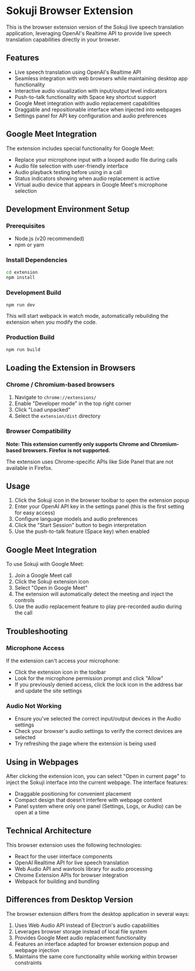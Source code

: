 # Sokuji Browser Extension

This is the browser extension version of the Sokuji live speech translation application, leveraging OpenAI's Realtime API to provide live speech translation capabilities directly in your browser.

## Features

- Live speech translation using OpenAI's Realtime API
- Seamless integration with web browsers while maintaining desktop app functionality
- Interactive audio visualization with input/output level indicators
- Push-to-talk functionality with Space key shortcut support
- Google Meet integration with audio replacement capabilities
- Draggable and repositionable interface when injected into webpages
- Settings panel for API key configuration and audio preferences

## Google Meet Integration

The extension includes special functionality for Google Meet:

- Replace your microphone input with a looped audio file during calls
- Audio file selection with user-friendly interface
- Audio playback testing before using in a call
- Status indicators showing when audio replacement is active
- Virtual audio device that appears in Google Meet's microphone selection

## Development Environment Setup

### Prerequisites

- Node.js (v20 recommended)
- npm or yarn

### Install Dependencies

```bash
cd extension
npm install
```

### Development Build

```bash
npm run dev
```

This will start webpack in watch mode, automatically rebuilding the extension when you modify the code.

### Production Build

```bash
npm run build
```

## Loading the Extension in Browsers

### Chrome / Chromium-based browsers

1. Navigate to `chrome://extensions/`
2. Enable "Developer mode" in the top right corner
3. Click "Load unpacked"
4. Select the `extension/dist` directory

### Browser Compatibility

**Note: This extension currently only supports Chrome and Chromium-based browsers. Firefox is not supported.**

The extension uses Chrome-specific APIs like Side Panel that are not available in Firefox.

## Usage

1. Click the Sokuji icon in the browser toolbar to open the extension popup
2. Enter your OpenAI API key in the settings panel (this is the first setting for easy access)
3. Configure language models and audio preferences
4. Click the "Start Session" button to begin interpretation
5. Use the push-to-talk feature (Space key) when enabled

## Google Meet Integration

To use Sokuji with Google Meet:

1. Join a Google Meet call
2. Click the Sokuji extension icon
3. Select "Open in Google Meet"
4. The extension will automatically detect the meeting and inject the controls
5. Use the audio replacement feature to play pre-recorded audio during the call

## Troubleshooting

### Microphone Access
If the extension can't access your microphone:
- Click the extension icon in the toolbar
- Look for the microphone permission prompt and click "Allow"
- If you previously denied access, click the lock icon in the address bar and update the site settings

### Audio Not Working
- Ensure you've selected the correct input/output devices in the Audio settings
- Check your browser's audio settings to verify the correct devices are selected
- Try refreshing the page where the extension is being used

## Using in Webpages

After clicking the extension icon, you can select "Open in current page" to inject the Sokuji interface into the current webpage. The interface features:

- Draggable positioning for convenient placement
- Compact design that doesn't interfere with webpage content
- Panel system where only one panel (Settings, Logs, or Audio) can be open at a time

## Technical Architecture

This browser extension uses the following technologies:

- React for the user interface components
- OpenAI Realtime API for live speech translation
- Web Audio API and wavtools library for audio processing
- Chrome Extension APIs for browser integration
- Webpack for building and bundling

## Differences from Desktop Version

The browser extension differs from the desktop application in several ways:

1. Uses Web Audio API instead of Electron's audio capabilities
2. Leverages browser storage instead of local file system
3. Provides Google Meet audio replacement functionality
4. Features an interface adapted for browser extension popup and webpage injection
5. Maintains the same core functionality while working within browser constraints
